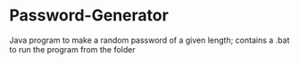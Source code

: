 # Password-Generator
Java program to make a random password of a given length; contains a .bat to run the program from the folder
